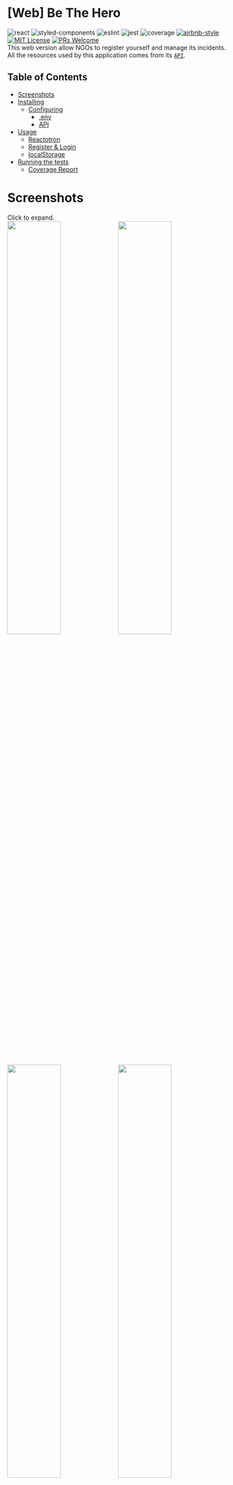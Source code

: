 # [Web] Be The Hero
![react](https://img.shields.io/badge/reactjs-16.13.1-61dafb?style=flat-square&logo=react)
![styled-components](https://img.shields.io/badge/styled_components-5.1.0-db7b86?style=flat-square&logo=styled-components)
![eslint](https://img.shields.io/badge/eslint-6.8.0-4b32c3?style=flat-square&logo=eslint)
![jest](https://img.shields.io/badge/jest-24.9.0-brightgreen?style=flat-square&logo=jest)
![coverage](https://img.shields.io/badge/coverage-100%25-brightgreen?style=flat-square)
[![airbnb-style](https://flat.badgen.net/badge/eslint/airbnb/ff5a5f?icon=airbnb)](https://github.com/airbnb/javascript)
[![MIT License](https://img.shields.io/badge/license-MIT-green?style=flat-square)](https://github.com/DiegoVictor/bethehero/blob/master/LICENSE)
[![PRs Welcome](https://img.shields.io/badge/PRs-welcome-brightgreen.svg?style=flat-square)](http://makeapullrequest.com)<br>
This web version allow NGOs to register yourself and manage its incidents. All the resources used by this application comes from its [`API`](https://github.com/DiegoVictor/bethehero/tree/master/api).

## Table of Contents
* [Screenshots](#screenshots)
* [Installing](#installing)
  * [Configuring](#configuring)
    * [.env](#env)
    * [API](#api)
* [Usage](#usage)
  * [Reactotron](#reactotron)
  * [Register & Login](#register--login)
  * [localStorage](#localstorage)
* [Running the tests](#running-the-tests)
  * [Coverage Report](#coverage-report)

# Screenshots
Click to expand.<br>
<img src="https://raw.githubusercontent.com/DiegoVictor/bethehero/master/web/screenshots/register.png" width="49%"/>
<img src="https://raw.githubusercontent.com/DiegoVictor/bethehero/master/web/screenshots/logon.png" width="49%"/>
<img src="https://raw.githubusercontent.com/DiegoVictor/bethehero/master/web/screenshots/incidents.png" width="49%"/>
<img src="https://raw.githubusercontent.com/DiegoVictor/bethehero/master/web/screenshots/create.png" width="49%"/>

# Installing
Easy peasy lemon squeezy:
```
$ yarn
```
Or:
```
$ npm install
```
> Was installed and configured the [`eslint`](https://eslint.org/) and [`prettier`](https://prettier.io/) to keep the code clean and patterned.

## Configuring
Configure your environment variables and remember to start the [API](https://github.com/DiegoVictor/bethehero/tree/master/api) before to start this app.

### .env
In this file you may configure the API's url. Rename the `.env.example` in the root directory to `.env` then just update with your settings.

key|description|default
---|---|---
REACT_APP_API_URL|API's url with version (v1)|`http://localhost:3333/v1`

### API
Start the [API](https://github.com/DiegoVictor/bethehero/tree/master/api) (see its README for more information). In case of any change in the API's `port` or `host` remember to update the [`.env`](#env) too.


# Usage
To start the app run:
```
$ yarn start
```
Or:
```
npm run start
```

## Reactotron
The project comes configured with [Reactotron](https://github.com/infinitered/reactotron), after install just open it, then as soon as possible Reactotron will automatically identify new connections.
> Maybe be necessary refresh the page.

## Register & Login
When registering a new NGO notice that after send the form data a success toast message will appers at the right top corner of the screen with the NGO's ID, memorize or note it. At login page just paste the ID in the input and press `ENTER` or click on the button below to login.

## localStorage
The project saves NGO's data into a [localStorage](https://developer.mozilla.org/en-US/docs/Web/API/Window/localStorage) key: `bethehero`. Before use this data you need parse the data to a JavaScript object with [`JSON.parse`](https://developer.mozilla.org/en-US/docs/Web/JavaScript/Reference/Global_Objects/JSON/parse) function. Below you can see fictitious data:
```json
{
  "name": "NGO Doe",
  "token": "eyJhbGciOiJIUzI1NiIsInR5cCI6IkpXVCJ9.eyJzdWIiOiIxMjM0NTY3ODkwIiwibWVzc2FnZSI6IkVhZSwgdHVkbyBibHo_IiwiaWF0IjoxNTE2MjM5MDIyfQ.MgLoxvRXoXeEHv36H4KuUQ3kfVl66uSOzJYll2IsZHE"
}
```

# Running the tests
[Jest](https://jestjs.io) was the choice to test the app, to run:
```
$ yarn test
```
Or:
```
$ npm run test
```

## Coverage Report
To generate/update the coverage report:
```
$ yarn coverage
```
Or:
```
$ npm run coverage
```
> You can see the coverage report inside `tests/coverage`.
